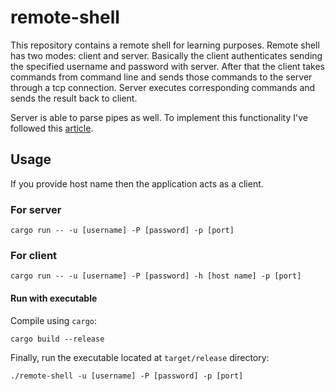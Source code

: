 # remote-shell
This repository contains a remote shell for learning purposes. 
Remote shell has two modes: client and server. Basically the client authenticates sending the specified username and password with server.
After that the client takes commands from command line and sends those commands to the server through a tcp connection. 
Server executes corresponding commands and sends the result back to client.

Server is able to parse pipes as well. To implement this functionality I've followed this [article](https://www.joshmcguigan.com/blog/build-your-own-shell-rust/).

## Usage
If you provide host name then the application acts as a client.

### For server 

```
cargo run -- -u [username] -P [password] -p [port]
```

### For client
```
cargo run -- -u [username] -P [password] -h [host name] -p [port]
```

#### Run with executable
Compile using `cargo`:
```
cargo build --release
```

Finally, run the executable located at `target/release` directory:
```
./remote-shell -u [username] -P [password] -p [port]
```

